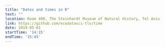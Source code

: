 ```yaml
---
title: "Dates and times in R"
text: ""
location: Room 400, The Steinhardt Museum of Natural History, Tel Aviv
link: https://github.com/ecodatasci-tlv/time
date: 2019-05-01
startTime: '14:15'
endTime: '15:45'
---
```

